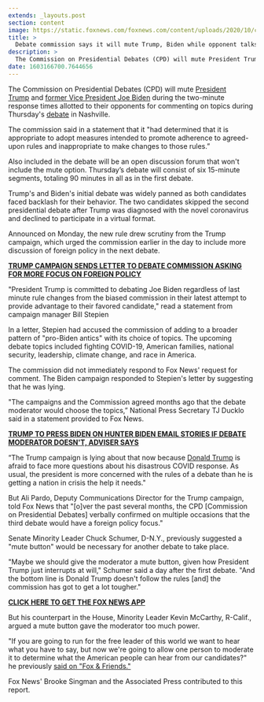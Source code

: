 ```yaml
--- 
extends: _layouts.post 
section: content 
image: https://static.foxnews.com/foxnews.com/content/uploads/2020/10/cda5e78b-Trump-Biden-Debate-Mute-thumb-2.jpg 
title: > 
  Debate commission says it will mute Trump, Biden while opponent talks 
description: > 
  The Commission on Presidential Debates (CPD) will mute President Trump and former Vice President Joe Biden during the two-minute response times allotted to their opponents for commenting on topics during Thursday's debate in Nashville.The upcoming debate topics included fighting COVID-19, American families, national security, leadership, climate change, and race in America.The Biden campaign responded to Stepien's letter by suggesting that he was lying.TRUMP TO PRESS BIDEN ON HUNTER BIDEN EMAIL STORIES IF DEBATE MODERATOR DOESN'T, ADVISER SAYS“The Trump campaign is lying about that now because Donald Trump is afraid to face more questions about his disastrous COVID response."Maybe we should give the moderator a mute button, given how President Trump just interrupts at will," Schumer said a day after the first debate. 
date: 1603166700.7644656 
--- 
```

<div><p class="speakable">The Commission on Presidential Debates (CPD) will mute&#160;<a href="https://www.foxnews.com/category/person/donald-trump" target="_blank">President Trump</a>&#160;and&#160;<a href="https://www.foxnews.com/category/person/joe-biden" target="_blank">former Vice President Joe Biden</a>&#160;during the&#160;two-minute response times&#160;allotted to their opponents&#160;for commenting on topics during Thursday's <a href="https://www.foxnews.com/category/politics/elections/presidential-debate" target="_blank">debate</a> in Nashville.</p><p class="ad gam"></p><p class="ad gam"></p><p class="ad gam"></p><p class="speakable">The commission said in a statement that it "had determined that it is appropriate to adopt measures intended to promote adherence to agreed-upon rules and inappropriate to make changes to those rules.&#8221;</p><p>Also included in the debate&#160;will be an open discussion forum that won't include the mute option. Thursday&#8217;s debate will consist of six 15-minute segments, totaling 90 minutes in all as in the first debate.</p><p>Trump's and Biden's initial debate was widely panned as both candidates faced backlash for their behavior.&#160;The two candidates skipped the second presidential debate after Trump was diagnosed with the novel coronavirus and&#160;declined to participate in a virtual format.&#160;</p><p class="ad gam"></p><p>Announced on Monday, the new rule&#160;drew scrutiny from the Trump campaign, which urged the commission earlier in the day to include more discussion of foreign policy in the next debate.</p><p class="ad gam"></p><p><a href="https://www.foxnews.com/politics/trump-campaign-letter-debate-commission-foreign-policy" target="_blank"><strong>TRUMP CAMPAIGN SENDS LETTER TO DEBATE COMMISSION ASKING FOR MORE FOCUS ON FOREIGN POLICY</strong></a></p><p>"President Trump is committed to debating Joe Biden regardless of last minute rule changes from the biased commission in their latest attempt to provide advantage to their favored candidate," read a statement from campaign manager Bill Stepien</p><p class="ad gam"></p><p>In a letter, Stepien had accused the commission of&#160;adding to a broader pattern of "pro-Biden antics" with its choice of topics.&#160;The upcoming debate topics included fighting COVID-19, American families, national security, leadership, climate change, and race in America.</p><p class="ad gam"></p><p>The commission did not immediately respond to Fox News' request for comment. The Biden campaign responded to Stepien's letter by suggesting that he was lying.</p><p class="ad gam"></p><p>"The campaigns and the Commission agreed months ago that the debate moderator would choose the topics,&#8221; National Press Secretary TJ&#160;Ducklo said in a statement provided to Fox News.</p><p class="ad gam"></p><p><a href="https://www.foxnews.com/politics/trump-to-press-biden-on-hunter-biden-email-stories-if-debate-moderator-doesnt-adviser-says" target="_blank"><strong>TRUMP TO PRESS BIDEN ON HUNTER BIDEN EMAIL STORIES IF DEBATE MODERATOR DOESN'T, ADVISER SAYS</strong></a></p><p>&#8220;The Trump campaign is lying about that now because&#160;<a href="https://thehill.com/people/donald-trump">Donald Trump</a>&#160;is afraid to face more questions about his disastrous COVID response. As usual, the president is more concerned with the rules of a debate than he is getting a nation in crisis the help it needs."</p><p>But Ali Pardo, Deputy Communications Director for the Trump campaign, told Fox News that "[o]ver the past several months, the CPD [Commission on Presidential Debates]&#160;verbally confirmed on multiple occasions that the third debate would have a foreign policy focus."</p><p class="ad gam"></p><p class="ad gam"></p><p>Senate Minority Leader Chuck Schumer, D-N.Y., previously&#160;suggested a "mute&#160;button" would be necessary for another debate to take place.</p><p>"Maybe we should give the moderator a mute button, given how President Trump just interrupts at&#160;will," Schumer said a day after the first debate. "And the bottom line is Donald Trump doesn't follow the rules [and]&#160;the commission has&#160;got to get a lot tougher."</p><p class="ad gam"></p><p><a href="https://www.foxnews.com/apps-products?pid=AppArticleLink" target="_blank"><strong>CLICK HERE TO GET THE FOX NEWS APP</strong></a></p><p class="ad gam"></p><p>But&#160;his counterpart in the House, Minority Leader Kevin McCarthy, R-Calif., argued a mute button gave the moderator too much power.&#160;</p><p class="ad gam"></p><p>"If you are going to run for the&#160;free leader of this world we&#160;want to hear what you have to&#160;say, but now we're going to allow one&#160;person to moderate it to&#160;determine what the American&#160;people can hear from our&#160;candidates?" he previously <a href="https://www.foxnews.com/politics/presidential-debate-trump-biden-kevin-mccarthy" target="_blank">said on "Fox &amp; Friends."</a></p><p>Fox News' Brooke Singman and the Associated Press contributed to this report.</p><p class="ad gam"></p></div>